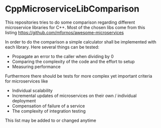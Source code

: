 # CppMicroserviceLibComparison

This repositories tries to do some comparison regarding different microservice libraries for C++.
Most of the chosen libs come from this listing https://github.com/mfornos/awesome-microservices

In order to do the comparison a simple calculator shall be implemented with each library.
Here several things can be tested:
- Propagate an error to the caller when dividing by 0
- Comparing the complexity of the code and the effort to setup
- Measuring performance

Furthermore there should be tests for more complex yet important criteria for microservices like
- Individual scalability
- Incremental updates of microservices on their own / individual deployment
- Compensation of failure of a service
- The complexity of integration testing

This list may be added to or changed anytime
